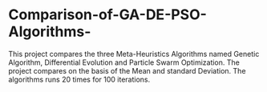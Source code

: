 # Comparison-of-GA-DE-PSO-Algorithms-
This project compares the three Meta-Heuristics Algorithms named Genetic Algorithm, Differential  Evolution and Particle Swarm Optimization.
The project compares on the basis of the Mean and standard Deviation. The algorithms runs 20 times for 100 iterations. 
